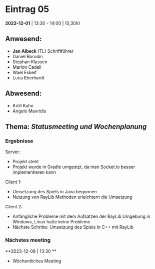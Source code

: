 # **Eintrag 05**
**2023-12-01** | 13:30 - 14:00 | (0,30h)

## **Anwesend**:

 * **Jan Albeck** (TL) Schriftführer
 * Daniel Borodin
 * Stephan Klassen
 * Marlon Cadell
 * Wael Eskeif
 * Luca Eberhardt

## **Abwesend**:
 * Kirill Kuhn
 * Angelo Mavridis

## **Thema**: *Statusmeeting und Wochenplanung*

### Ergebnisse

Server:
* Projekt steht
* Projekt wurde in Gradle umgestzt, da man Socket.io besser implementieren kann

Client 1:
* Umsetzung des Spiels in Java begonnen
* Nutzung von RayLib Methoden erleichtern die Umsetzung

Client 2:
* Anfängliche Probleme mit dem Aufsätzen der RayLib Umgebung in Windows, Linux hatte keine Probleme
* Nächste Schritte: Umsetzung des Spiels in C++ mit RayLib


### Nächstes meeting

**2023-12-08 | 13:30 **
- Wöchentliches Meeting